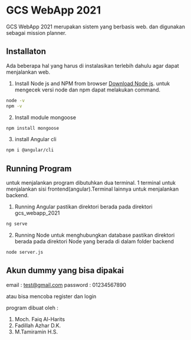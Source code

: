 # GCS WebApp 2021 

GCS WebApp 2021 merupakan sistem yang berbasis web. dan digunakan sebagai mission planner.

## Installaton 
Ada beberapa hal yang harus di instalasikan terlebih dahulu agar dapat menjalankan web.

1. Install Node js and NPM from browser 
[Download Node js](https://nodejs.org/en/).
untuk mengecek versi node dan npm dapat melakukan command.
```bash
node -v
npm -v
```
2. Install module mongoose
```bash
npm install mongoose
```
3. install Angular cli
```bash
npm i @angular/cli
```

## Running Program 
untuk menjalankan program dibutuhkan dua terminal. 1 terminal untuk menjalankan sisi frontend(angular).Terminal lainnya untuk menjalankan backend. 
1. Running Angular 
pastikan direktori berada pada direktori gcs_webapp_2021
```bash
ng serve
```
2. Running Node untuk menghubungkan database
pastikan direktori berada pada direktori Node yang berada di dalam folder backend 
```bash
node server.js
```

## Akun dummy yang bisa dipakai 
email : test@gmail.com
password : 01234567890

atau bisa mencoba register dan login


program dibuat oleh :
1. Moch. Faiq Al-Harits
2. Fadillah Azhar D.K.
3. M.Tamiramin H.S.